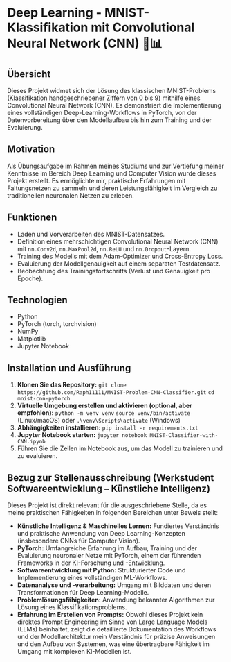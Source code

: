 # Deep Learning - MNIST-Klassifikation mit Convolutional Neural Network (CNN)  🧠📊

## Übersicht
Dieses Projekt widmet sich der Lösung des klassischen MNIST-Problems (Klassifikation handgeschriebener Ziffern von 0 bis 9) mithilfe eines Convolutional Neural Network (CNN). Es demonstriert die Implementierung eines vollständigen Deep-Learning-Workflows in PyTorch, von der Datenvorbereitung über den Modellaufbau bis hin zum Training und der Evaluierung.

## Motivation
Als Übungsaufgabe im Rahmen meines Studiums und zur Vertiefung meiner Kenntnisse im Bereich Deep Learning und Computer Vision wurde dieses Projekt erstellt. Es ermöglichte mir, praktische Erfahrungen mit Faltungsnetzen zu sammeln und deren Leistungsfähigkeit im Vergleich zu traditionellen neuronalen Netzen zu erleben.


## Funktionen
* Laden und Vorverarbeiten des MNIST-Datensatzes.
* Definition eines mehrschichtigen Convolutional Neural Network (CNN) mit `nn.Conv2d`, `nn.MaxPool2d`, `nn.ReLU` und `nn.Dropout`-Layern.
* Training des Modells mit dem Adam-Optimizer und Cross-Entropy Loss.
* Evaluierung der Modellgenauigkeit auf einem separaten Testdatensatz.
* Beobachtung des Trainingsfortschritts (Verlust und Genauigkeit pro Epoche).

## Technologien
* Python
* PyTorch (torch, torchvision)
* NumPy
* Matplotlib
* Jupyter Notebook

## Installation und Ausführung
1.  **Klonen Sie das Repository:**
    `git clone https://github.com/Raph11111/MNIST-Problem-CNN-Classifier.git`
    `cd mnist-cnn-pytorch`
2.  **Virtuelle Umgebung erstellen und aktivieren (optional, aber empfohlen):**
    `python -m venv venv`
    `source venv/bin/activate` (Linux/macOS) oder `.\venv\Scripts\activate` (Windows)
3.  **Abhängigkeiten installieren:**
    `pip install -r requirements.txt`
4.  **Jupyter Notebook starten:**
    `jupyter notebook MNIST-Classifier-with-CNN.ipynb`
5.  Führen Sie die Zellen im Notebook aus, um das Modell zu trainieren und zu evaluieren.

## Bezug zur Stellenausschreibung (Werkstudent Softwareentwicklung – Künstliche Intelligenz)
Dieses Projekt ist direkt relevant für die ausgeschriebene Stelle, da es meine praktischen Fähigkeiten in folgenden Bereichen unter Beweis stellt:
* **Künstliche Intelligenz & Maschinelles Lernen:** Fundiertes Verständnis und praktische Anwendung von Deep Learning-Konzepten (insbesondere CNNs für Computer Vision).
* **PyTorch:** Umfangreiche Erfahrung im Aufbau, Training und der Evaluierung neuronaler Netze mit PyTorch, einem der führenden Frameworks in der KI-Forschung und -Entwicklung.
* **Softwareentwicklung mit Python:** Strukturierter Code und Implementierung eines vollständigen ML-Workflows.
* **Datenanalyse und -verarbeitung:** Umgang mit Bilddaten und deren Transformationen für Deep Learning-Modelle.
* **Problemlösungsfähigkeiten:** Anwendung bekannter Algorithmen zur Lösung eines Klassifikationsproblems.
* **Erfahrung im Erstellen von Prompts:** Obwohl dieses Projekt kein direktes Prompt Engineering im Sinne von Large Language Models (LLMs) beinhaltet, zeigt die detaillierte Dokumentation des Workflows und der Modellarchitektur mein Verständnis für präzise Anweisungen und den Aufbau von Systemen, was eine übertragbare Fähigkeit im Umgang mit komplexen KI-Modellen ist.
